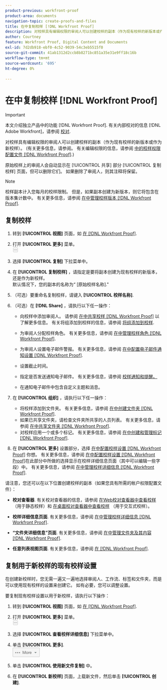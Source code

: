 ```yaml
---
product-previous: workfront-proof
product-area: documents
navigation-topic: create-proofs-and-files
title: 在中复制校样 [!DNL Workfront Proof]
description: 对校样具有编辑权限的审阅人可以创建校样的副本（作为现有校样的新版本或作为新校样）。 (有关更多信息，请参阅。 有关编辑权限的信息，请参阅Workfront校样中的校样权限配置文件。)
author: Courtney
feature: Workfront Proof, Digital Content and Documents
exl-id: 7d2db918-ebf0-4c52-9039-54c3eb5515f0
source-git-commit: 41ab1312d2ccb8b8271bc851a35e31e9ff18c16b
workflow-type: tm+mt
source-wordcount: '695'
ht-degree: 0%

---
```


# 在中复制校样 [!DNL Workfront Proof]

>[!IMPORTANT]
>
>本文介绍独立产品中的功能 [!DNL Workfront Proof]. 有关内部校对的信息 [!DNL Adobe Workfront]，请参阅 [校对](../../../review-and-approve-work/proofing/proofing.md).

对校样具有编辑权限的审阅人可以创建校样的副本（作为现有校样的新版本或作为新校样）。 (有关更多信息，请参阅。 有关编辑权限的信息，请参阅 [中的校样权限配置文件 [!DNL Workfront Proof]](../../../workfront-proof/wp-acct-admin/account-settings/proof-perm-profiles-in-wp.md).)

原始校样上的审阅人会自动显示在 [!UICONTROL 共享] 部分 [!UICONTROL 复制校样] 页面，但可以删除它们。 如果删除了审阅人，则其注释将保留。

>[!NOTE]
>
>校样副本计入您每月的校样限制。 但是，如果副本创建为新版本，则它将包含在版本集计数中。 有关更多信息，请参阅 [在中管理校样版本 [!DNL Workfront Proof]](../../../workfront-proof/wp-work-proofsfiles/manage-your-work/manage-proof-versions.md).

## 复制校样

1. 转到 **[!UICONTROL 视图]** 页面，如 [在 [!DNL Workfront Proof]](../../../workfront-proof/wp-work-proofsfiles/manage-your-work/manage-items-on-views-page.md).

1. 打开 **[!UICONTROL 更多]** 菜单。\
   ![](assets/more-button-small.png)

1. 选择 **[!UICONTROL 复制]** 下拉菜单中。
1. 在 **[!UICONTROL 复制校样]** ，请指定是要将副本创建为现有校样的新版本，还是作为新校样。\
   默认情况下，您的副本的名称为“ [原始校样名称].&quot;

1. （可选）要重命名复制校样，请键入 **[!UICONTROL 校样名称]**.
1. （可选）在 **[!DNL Share]** ，请执行以下任一操作：

   * 向校样中添加审阅人。 请参阅 [在中共享校样 [!DNL Workfront Proof]](../../../workfront-proof/wp-work-proofsfiles/share-proofs-and-files/share-proof.md) 以了解更多信息。 有关将组添加到校样的信息，请参阅 [将组添加到校样](../../../workfront-proof/wp-mnguserscontacts/groups/add-groups.md).

   * 为审阅人分配校样角色。 有关更多信息，请参阅 [在中管理校样角色 [!DNL Workfront Proof]](../../../workfront-proof/wp-work-proofsfiles/share-proofs-and-files/manage-proof-roles.md).
   * 为审阅人设置电子邮件警报。 有关更多信息，请参阅 [在中配置电子邮件通知设置 [!DNL Workfront Proof]](../../../workfront-proof/wp-emailsntfctns/email-alerts/config-email-notification-settings-wp.md).
   * 设置截止时间。
   * 指定是否发送通知电子邮件。 有关更多信息，请参阅 [校样通知和提醒。](https://support.workfront.com/hc/en-us/sections/115000920788-Proof-notifications-and-reminders)
   * 在通知电子邮件中包含自定义主题和消息。

1. 在 **[!UICONTROL 组织]** ，请执行以下任一操作：

   * 将校样添加到文件夹。 有关更多信息，请参阅 [在中创建文件夹 [!DNL Workfront Proof]](../../../workfront-proof/wp-work-proofsfiles/organize-your-work/create-folders.md).
   * 如果已共享文件夹，请检查文件夹所共享的人员列表。 有关更多信息，请参阅 [在中共享文件夹 [!DNL Workfront Proof]](../../../workfront-proof/wp-work-proofsfiles/organize-your-work/share-folders.md).
   * 对校样应用一个或多个标记。 有关更多信息，请参阅 [在中创建和管理标记 [!DNL Workfront Proof]](../../../workfront-proof/wp-work-proofsfiles/organize-your-work/create-and-manage-tags.md).

1. 在 **[!UICONTROL 更多]** 设置部分，选择 [在中配置校样设置 [!DNL Workfront Proof]](../../../workfront-proof/wp-work-proofsfiles/manage-your-work/configure-proof-settings.md) 你想。 有关更多信息，请参阅 [在中配置校样设置 [!DNL Workfront Proof]](../../../workfront-proof/wp-work-proofsfiles/manage-your-work/configure-proof-settings.md)在此部分中所做的选择显示在校样详细信息页面（其中可以编辑一些字段）中。 有关更多信息，请参阅 [在中管理校样详细信息 [!DNL Workfront Proof]](../../../workfront-proof/wp-work-proofsfiles/manage-your-work/manage-proof-details.md).

请注意，您还可以在以下位置创建校样的副本（如果您具有所需的帐户权限配置文件）：

* **校对查看器**. 有关校对查看器的信息，请参阅 [在Web校对查看器中查看校样](https://support.workfront.com/hc/en-us/sections/115000275214-Reviewing-Proofs-in-the-Web-Proofing-Viewer) （用于静态校样）和 [在桌面校对查看器中查看校样](https://support.workfront.com/hc/en-us/sections/360000686434-Reviewing-Proofs-in-the-Desktop-Proofing-Viewer) （用于交互式校样）。

* **校样详细信息页面**. 有关更多信息，请参阅 [在中管理校样详细信息 [!DNL Workfront Proof]](../../../workfront-proof/wp-work-proofsfiles/manage-your-work/manage-proof-details.md).

* **“文件夹详细信息”页面**. 有关更多信息，请参阅 [在中管理文件夹及其内容 [!DNL Workfront Proof]](../../../workfront-proof/wp-work-proofsfiles/organize-your-work/manage-folders-and-contents.md).

* **任意列表视图页面**. 有关更多信息，请参阅 [在 [!DNL Workfront Proof]](../../../workfront-proof/wp-work-proofsfiles/manage-your-work/manage-items-on-views-page.md).

## 复制用于新校样的现有校样设置

在创建新校样时，您无需一遍又一遍地选择审阅人、工作流、标签和文件夹，而是可以使用现有校样的设置来创建它。 如有必要，您可以调整设置。

要复制现有校样设置以用于新校样，请执行以下操作：

1. 转到 **[!UICONTROL 视图]** 页面，如 [在 [!DNL Workfront Proof]](../../../workfront-proof/wp-work-proofsfiles/manage-your-work/manage-items-on-views-page.md).

1. 打开 **[!UICONTROL 更多]** 菜单。\
   ![](assets/more-button-small.png)

1. 选择 **[!UICONTROL 查看校样详细信息]** 下拉菜单中。
1. 单击 **[!UICONTROL 更多]**.\
   ![More_button_text_version.png](assets/more-button-text-version.png)

1. 单击 **[!UICONTROL 使用新文件复制]** 中。
1. 在 **[!UICONTROL 新校样]** 页面，上载新文件，然后单击 **[!UICONTROL 创建]**.

